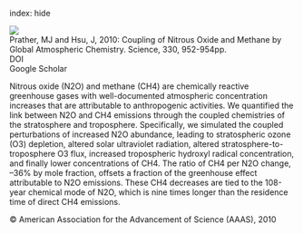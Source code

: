 index: hide

<div class="Citation">
    <div class="Citation-thumb CitationThumb-linked"  data-href="https://doi.org/10.1126/science.1196285">
      <img src="https://static.claimspace.cloud/climate-study-static/refs/thumbs/8/Prather_and_Hsu_2010-thumb.png" />
    </div>

  <div class="Citation-body">
    <div class="Citation-text">Prather, MJ and Hsu, J, 2010: Coupling of Nitrous Oxide and Methane by Global Atmospheric Chemistry. <span class="Article-journal">Science, </span><span class="Article-volume">330, </span>952-954pp.</div>
    <div class="Citation-links">
      <div class="CitationLink" data-href="https://doi.org/10.1126/science.1196285">
        <div class="CitationLink-icon CitationLink-Doi"></div>
        <div class="CitationLink-text">DOI</div>
      </div>
      <div class="CitationLink" data-href="https://scholar.google.com/scholar?q=10.1126/science.1196285">
        <div class="CitationLink-icon CitationLink-Scholar"></div>
        <div class="CitationLink-text">Google Scholar</div>
      </div>
    </div>
  </div>
</div>

Nitrous oxide (N2O) and methane (CH4) are chemically reactive greenhouse gases with well-documented atmospheric concentration increases that are attributable to anthropogenic activities. We quantified the link between N2O and CH4 emissions through the coupled chemistries of the stratosphere and troposphere. Specifically, we simulated the coupled perturbations of increased N2O abundance, leading to stratospheric ozone (O3) depletion, altered solar ultraviolet radiation, altered stratosphere-to-troposphere O3 flux, increased tropospheric hydroxyl radical concentration, and finally lower concentrations of CH4. The ratio of CH4 per N2O change, –36% by mole fraction, offsets a fraction of the greenhouse effect attributable to N2O emissions. These CH4 decreases are tied to the 108-year chemical mode of N2O, which is nine times longer than the residence time of direct CH4 emissions.

<div class="Citation-copy">
&copy; American Association for the Advancement of Science (AAAS), 2010
</div>